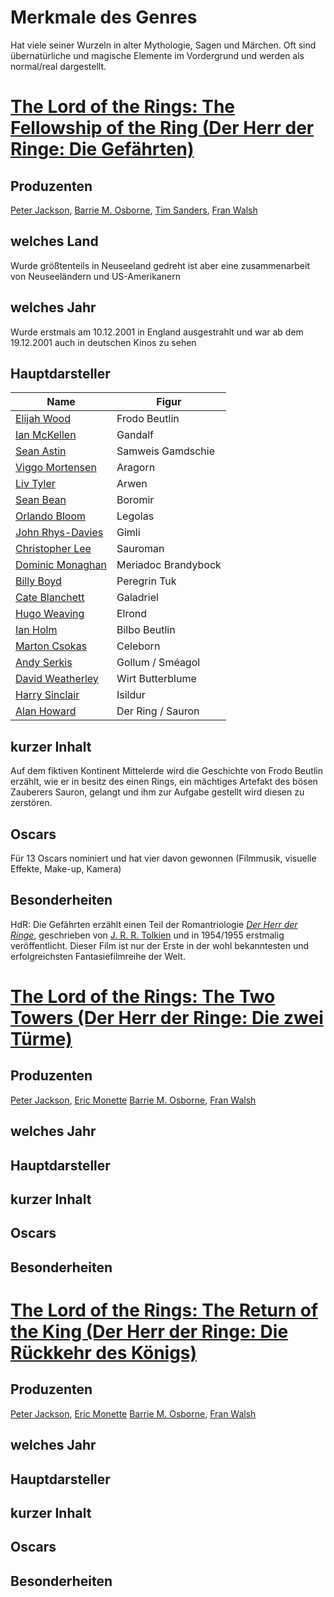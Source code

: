 # Merkmale des Genres
Hat viele seiner Wurzeln in alter Mythologie, Sagen und Märchen. Oft sind übernatürliche und magische Elemente im Vordergrund und werden als normal/real dargestellt.
# [The Lord of the Rings: The Fellowship of the Ring (Der Herr der Ringe: Die Gefährten)](https://www.imdb.com/title/tt0120737/)
## Produzenten
[Peter Jackson](https://de.wikipedia.org/wiki/Peter_Jackson), [Barrie M. Osborne](https://de.wikipedia.org/wiki/Barrie_M._Osborne), [Tim Sanders](https://en.wikipedia.org/wiki/Tim_Sanders_(filmmaker)), [Fran Walsh](https://de.wikipedia.org/wiki/Fran_Walsh)
## welches Land
Wurde größtenteils in Neuseeland gedreht ist aber eine zusammenarbeit von Neuseeländern und US-Amerikanern
## welches Jahr
Wurde erstmals am 10.12.2001 in England ausgestrahlt und war ab dem 19.12.2001 auch in deutschen Kinos zu sehen
## Hauptdarsteller
| Name                                                               | Figur               |
| ------------------------------------------------------------------ | ------------------- |
| [Elijah Wood](https://de.wikipedia.org/wiki/Elijah_Wood)           | Frodo Beutlin       |
| [Ian McKellen](https://de.wikipedia.org/wiki/Ian_McKellen)         | Gandalf             |
| [Sean Astin](https://de.wikipedia.org/wiki/Sean_Astin)             | Samweis Gamdschie   |
| [Viggo Mortensen](https://de.wikipedia.org/wiki/Viggo_Mortensen)   | Aragorn             |
| [Liv Tyler](https://de.wikipedia.org/wiki/Liv_Tyler)               | Arwen               |
| [Sean Bean](https://de.wikipedia.org/wiki/Sean_Bean)               | Boromir             |
| [Orlando Bloom](https://de.wikipedia.org/wiki/Orlando_Bloom)       | Legolas             |
| [John Rhys-Davies](https://de.wikipedia.org/wiki/John_Rhys-Davies) | Gimli               |
| [Christopher Lee](https://de.wikipedia.org/wiki/Christopher_Lee)   | Sauroman            |
| [Dominic Monaghan](https://de.wikipedia.org/wiki/Dominic_Monaghan) | Meriadoc Brandybock |
| [Billy Boyd](https://de.wikipedia.org/wiki/Billy_Boyd)             | Peregrin Tuk        |
| [Cate Blanchett](https://de.wikipedia.org/wiki/Cate_Blanchett)     | Galadriel           |
| [Hugo Weaving](https://de.wikipedia.org/wiki/Hugo_Weaving)         | Elrond              |
| [Ian Holm](https://de.wikipedia.org/wiki/Ian_Holm)                 | Bilbo Beutlin       |
| [Marton Csokas](https://de.wikipedia.org/wiki/Marton_Csokas)       | Celeborn            |
| [Andy Serkis](https://de.wikipedia.org/wiki/Andy_Serkis)           | Gollum / Sméagol    |
| [David Weatherley](https://de.wikipedia.org/wiki/David_Weatherley) | Wirt Butterblume    |
| [Harry Sinclair](https://de.wikipedia.org/wiki/Harry_Sinclair)     | Isildur             |
| [Alan Howard](https://de.wikipedia.org/wiki/Alan_Howard)           | Der Ring / Sauron   |
## kurzer Inhalt
Auf dem fiktiven Kontinent Mittelerde wird die Geschichte von Frodo Beutlin erzählt, wie er in besitz des einen Rings, ein mächtiges Artefakt des bösen Zauberers Sauron, gelangt und ihm zur Aufgabe gestellt wird diesen zu zerstören.
## Oscars
Für 13 Oscars nominiert und hat vier davon gewonnen (Filmmusik, visuelle Effekte, Make-up, Kamera)
## Besonderheiten
HdR: Die Gefährten erzählt einen Teil der Romantriologie *[Der Herr der Ringe](https://de.wikipedia.org/wiki/Der_Herr_der_Ringe)*, geschrieben von [J. R. R. Tolkien](https://de.wikipedia.org/wiki/J._R._R._Tolkien) und in 1954/1955 erstmalig veröffentlicht.
Dieser Film ist nur der Erste in der wohl bekanntesten und erfolgreichsten Fantasiefilmreihe der Welt.

# [The Lord of the Rings: The Two Towers (Der Herr der Ringe: Die zwei Türme)](https://www.imdb.com/title/tt0167261/)
## Produzenten
[Peter Jackson](https://de.wikipedia.org/wiki/Peter_Jackson), [Eric Monette](https://pro.imdb.com/name/nm8662749/) [Barrie M. Osborne](https://de.wikipedia.org/wiki/Barrie_M._Osborne), [Fran Walsh](https://de.wikipedia.org/wiki/Fran_Walsh)
## welches Jahr

## Hauptdarsteller

## kurzer Inhalt

## Oscars

## Besonderheiten
# [The Lord of the Rings: The Return of the King (Der Herr der Ringe: Die Rückkehr des Königs)](https://www.imdb.com/title/tt0167260/)
## Produzenten
[Peter Jackson](https://de.wikipedia.org/wiki/Peter_Jackson), [Eric Monette](https://pro.imdb.com/name/nm8662749/) [Barrie M. Osborne](https://de.wikipedia.org/wiki/Barrie_M._Osborne), [Fran Walsh](https://de.wikipedia.org/wiki/Fran_Walsh)
## welches Jahr

## Hauptdarsteller

## kurzer Inhalt

## Oscars

## Besonderheiten


